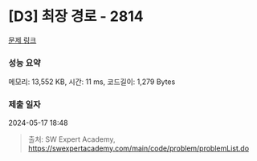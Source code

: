 # [D3] 최장 경로 - 2814 

[문제 링크](https://swexpertacademy.com/main/code/problem/problemDetail.do?contestProbId=AV7GOPPaAeMDFAXB) 

### 성능 요약

메모리: 13,552 KB, 시간: 11 ms, 코드길이: 1,279 Bytes

### 제출 일자

2024-05-17 18:48



> 출처: SW Expert Academy, https://swexpertacademy.com/main/code/problem/problemList.do
